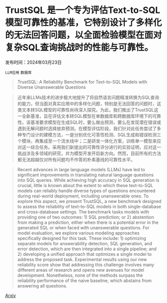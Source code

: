 # TrustSQL 是一个专为评估Text-to-SQL模型可靠性的基准，它特别设计了多样化的无法回答问题，以全面检验模型在面对复杂SQL查询挑战时的性能与可靠性。

发布时间：2024年03月23日

`LLM应用` `数据库`

> TrustSQL: A Reliability Benchmark for Text-to-SQL Models with Diverse Unanswerable Questions

> 近年来LLMs技术的进步极大地提升了将自然语言问题精准转换为SQL查询的能力，但当面对真实应用中的多样化问题，特别是无法回答的问题时，这类文本转SQL模型的可靠性尚待深入探究。为此，我们推出了TrustSQL这一全新基准，旨在评估文本转SQL模型在单数据库和跨数据库环境下的可靠性。该基准要求模型在生成SQL时，要么做出预测，要么在发现潜在错误或遇到无解问题时选择放弃预测。在模型评估阶段，我们针对此任务尝试了多种专门设计的建模方法，一是分别优化可答性检测、SQL生成和错误检测三个模块，再集成至一个流水线中；二是研发一体化方案，训练单一模型来应对这一综合任务。采用我们新提出的可靠性评分进行的实验证明，应对这一挑战涉及多领域的研究，并为模型开发开启新方向。然而，目前所有的方法都无法超越仅对所有问题均不作答的朴素基线的可靠性水平。

> Recent advances in large language models (LLMs) have led to significant improvements in translating natural language questions into SQL queries. While achieving high accuracy in SQL generation is crucial, little is known about the extent to which these text-to-SQL models can reliably handle diverse types of questions encountered during real-world deployment, including unanswerable ones. To explore this aspect, we present TrustSQL, a new benchmark designed to assess the reliability of text-to-SQL models in both single-database and cross-database settings. The benchmark tasks models with providing one of two outcomes: 1) SQL prediction; or 2) abstention from making a prediction, either when there is a potential error in the generated SQL or when faced with unanswerable questions. For model evaluation, we explore various modeling approaches specifically designed for this task. These include: 1) optimizing separate models for answerability detection, SQL generation, and error detection, which are then integrated into a single pipeline; and 2) developing a unified approach that optimizes a single model to address the proposed task. Experimental results using our new reliability score show that addressing this challenge involves many different areas of research and opens new avenues for model development. Nonetheless, none of the methods surpass the reliability performance of the naive baseline, which abstains from answering all questions.

[Arxiv](https://arxiv.org/abs/2403.15879)